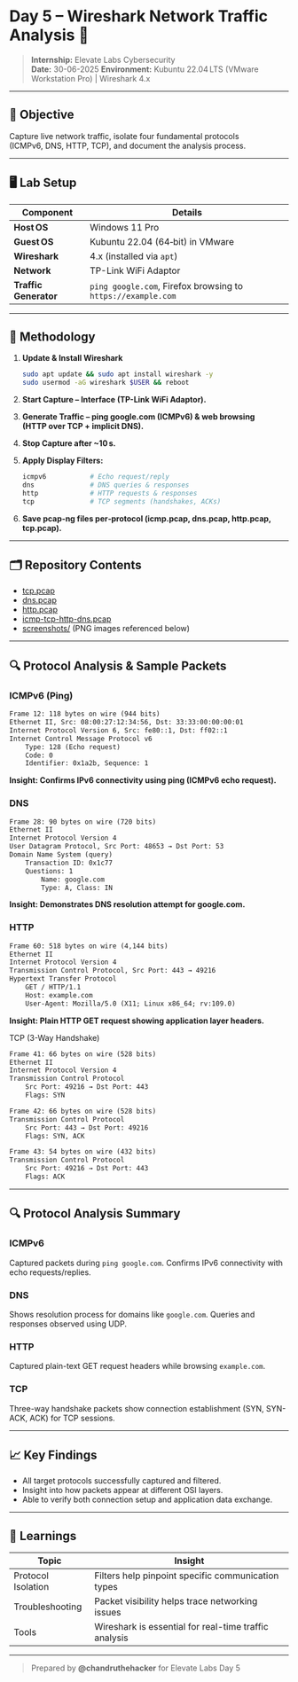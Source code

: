 # Day 5 – Wireshark Network Traffic Analysis 📡

> **Internship:** Elevate Labs Cybersecurity  
> **Date:** 30-06-2025
> **Environment:** Kubuntu 22.04 LTS (VMware Workstation Pro) | Wireshark 4.x

---

## 🎯 Objective
Capture live network traffic, isolate four fundamental protocols (ICMPv6, DNS, HTTP, TCP), and document the analysis process.

---

## 🖥️ Lab Setup
| Component | Details |
|-----------|---------|
| **Host OS** | Windows 11 Pro |
| **Guest OS** | Kubuntu 22.04 (64‑bit) in VMware |
| **Wireshark** | 4.x (installed via `apt`) |
| **Network** | TP-Link WiFi Adaptor |
| **Traffic Generator** | `ping google.com`, Firefox browsing to `https://example.com` |

---

## 🔄 Methodology
1. **Update & Install Wireshark**  
   ```bash
   sudo apt update && sudo apt install wireshark -y
   sudo usermod -aG wireshark $USER && reboot
   ```

2. **Start Capture – Interface (TP-Link WiFi Adaptor).**

3. **Generate Traffic – ping google.com (ICMPv6) & web browsing (HTTP over TCP + implicit DNS).**

4. **Stop Capture after ~10 s.**

5. **Apply Display Filters:**
   ```bash
   icmpv6           # Echo request/reply
   dns              # DNS queries & responses
   http             # HTTP requests & responses
   tcp              # TCP segments (handshakes, ACKs)
   ```
6. **Save pcap‑ng files per‑protocol (icmp.pcap, dns.pcap, http.pcap, tcp.pcap).**

---

## 🗂️ Repository Contents
- [tcp.pcap](Captures/tcp.pcap)  
- [dns.pcap](Captures/dns.pcap)  
- [http.pcap](Captures/http.pcap)  
- [icmp-tcp-http-dns.pcap](Captures/icmp-tcp-http-dns.pcap)  
- [screenshots/](Screenshots/) (PNG images referenced below)

---

## 🔍 Protocol Analysis & Sample Packets

### ICMPv6 (Ping)

```txt
Frame 12: 118 bytes on wire (944 bits)
Ethernet II, Src: 08:00:27:12:34:56, Dst: 33:33:00:00:00:01
Internet Protocol Version 6, Src: fe80::1, Dst: ff02::1
Internet Control Message Protocol v6
    Type: 128 (Echo request)
    Code: 0
    Identifier: 0x1a2b, Sequence: 1
```
**Insight: Confirms IPv6 connectivity using ping (ICMPv6 echo request).**

### DNS
```txt
Frame 28: 90 bytes on wire (720 bits)
Ethernet II
Internet Protocol Version 4
User Datagram Protocol, Src Port: 48653 → Dst Port: 53
Domain Name System (query)
    Transaction ID: 0x1c77
    Questions: 1
        Name: google.com
        Type: A, Class: IN
```
**Insight: Demonstrates DNS resolution attempt for google.com.**

### HTTP
```txt
Frame 60: 518 bytes on wire (4,144 bits)
Ethernet II
Internet Protocol Version 4
Transmission Control Protocol, Src Port: 443 → 49216
Hypertext Transfer Protocol
    GET / HTTP/1.1
    Host: example.com
    User-Agent: Mozilla/5.0 (X11; Linux x86_64; rv:109.0)
```
**Insight: Plain HTTP GET request showing application layer headers.**


TCP (3-Way Handshake)
```txt
Frame 41: 66 bytes on wire (528 bits)
Ethernet II
Internet Protocol Version 4
Transmission Control Protocol
    Src Port: 49216 → Dst Port: 443
    Flags: SYN

Frame 42: 66 bytes on wire (528 bits)
Transmission Control Protocol
    Src Port: 443 → Dst Port: 49216
    Flags: SYN, ACK

Frame 43: 54 bytes on wire (432 bits)
Transmission Control Protocol
    Src Port: 49216 → Dst Port: 443
    Flags: ACK
```

---


## 🔍 Protocol Analysis Summary

### ICMPv6
Captured packets during `ping google.com`. Confirms IPv6 connectivity with echo requests/replies.

### DNS
Shows resolution process for domains like `google.com`. Queries and responses observed using UDP.

### HTTP
Captured plain-text GET request headers while browsing `example.com`.

### TCP
Three-way handshake packets show connection establishment (SYN, SYN-ACK, ACK) for TCP sessions.

---


## 📈 Key Findings
- All target protocols successfully captured and filtered.
- Insight into how packets appear at different OSI layers.
- Able to verify both connection setup and application data exchange.

---

## 🧠 Learnings
| Topic            | Insight                                              |
|------------------|------------------------------------------------------|
| Protocol Isolation | Filters help pinpoint specific communication types |
| Troubleshooting   | Packet visibility helps trace networking issues     |
| Tools             | Wireshark is essential for real-time traffic analysis |


---

> Prepared by **@chandruthehacker** for Elevate Labs Day 5

